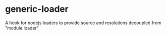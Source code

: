 # generic-loader
A hook for nodejs loaders to provide source and resolutions decoupled from "module loader" 
